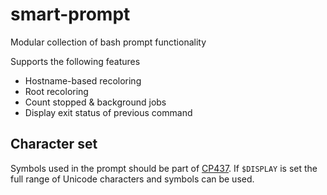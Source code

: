 # smart-prompt
Modular collection of bash prompt functionality

Supports the following features
- Hostname-based recoloring
- Root recoloring
- Count stopped & background jobs
- Display exit status of previous command

## Character set
Symbols used in the prompt should be part of [CP437](https://en.wikipedia.org/wiki/Code_page_437). If `$DISPLAY` is set the full range of Unicode characters and symbols can be used.
